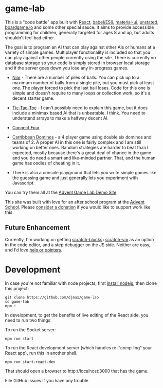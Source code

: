 game-lab
===============

This is a "code battle" app built with [React](https://reactjs.org/), [babel/ES6](https://babeljs.io/), [material-ui](https://material-ui.com/), [unstated](https://github.com/jamiebuilds/unstated),
[boardgame.io](https://boardgame.io/#/) and some other special sauce. It aims to provide accessible programming
for children, generally targeted for ages 8 and up, but adults shouldn't feel bad either.

The goal is to program an AI that can play against other AIs or humans at a variety
of simple games. Multiplayer functionality is included so that you can play against other
people currently using the site. There is currently no database storage so your code is simply stored
in browser local storage and if the server goes down you lose any in-progress games.

* [Nim](https://en.wikipedia.org/wiki/Nim) - There are a number of piles of balls. You can pick up to a maximum number of
balls from a single pile, but you must pick at least one. The player forced to pick
the last ball loses. Code for this one is simple and doesn't require to many loops
or collection work, so it's a decent starter game.

* [Tic-Tac-Toe](https://en.wikipedia.org/wiki/Tic-tac-toe) - I can't possibly need to explain this game, but it does include a
minimax based AI that is unbeatable. I think. You need to understand arrays to make
a halfway decent AI.

* [Connect Four](https://en.wikipedia.org/wiki/Connect_Four)

* [Carribbean Dominos](https://www.pagat.com/tile/wdom/caribbean.html) - a 4 player game using double six dominos and teams of 2. A proper AI in this one is fairly complex and I am still working on better ones. Random strategies are harder to beat than I expected, mostly because there's a great deal of chance in the game and you do need a smart and like-minded partner. That, and the human game has oodles of cheating in it.

* There is also a console playground that lets you write simple games like the guessing game and just generally lets you experiment with Javascript.

You can try them all at the [Advent Game Lab Demo Site](https://advent-game-lab.herokuapp.com).

This site was built with love for an after school program at the [Advent School](https://adventschool.org). Please [consider a donation](https://adventschool.org/support/) if you would like to support work like this.

Future Enhancement
------------------

Currently, I'm working on getting [scratch-blocks](https://github.com/LLK/scratch-blocks)+[scratch-vm](https://github.com/LLK/scratch-vm)
as an option in the code editor, and a step debugger on the JS side.
Neither are easy, and I'd love [help or pointers](https://github.com/djmax/game-lab/issues).

Development
===========

In case you're not familiar with node projects, first [install nodejs](https://nodejs.org/en/), then clone this project:

```
git clone https://github.com/djmax/game-lab
cd game-lab
npm i
```

In development, to get the benefits of live editing of the React side, you need
to run two things:

To run the Socket server:
```
npm run start
```

To run the React development server (which handles re-"compiling" your React app),
run this in another shell.
```
npm run start-react-dev
```

That should open a browser to http://localhost:3000 that has the game.

File GitHub issues if you have any trouble.